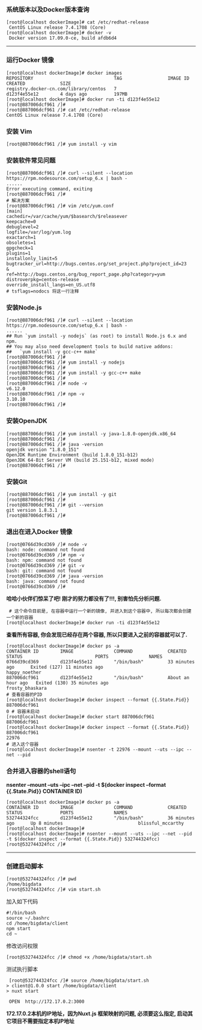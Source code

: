 ### 系统版本以及Docker版本查询

```
[root@localhost dockerImage]# cat /etc/redhat-release 
 CentOS Linux release 7.4.1708 (Core) 
[root@localhost dockerImage]# docker -v
 Docker version 17.09.0-ce, build afdb6d4
```

---

### 运行Docker 镜像

```
[root@localhost dockerImage]# docker images
REPOSITORY                              TAG                 IMAGE ID            CREATED             SIZE
registry.docker-cn.com/library/centos   7                   d123f4e55e12        4 days ago          197MB
[root@localhost dockerImage]# docker run -ti d123f4e55e12
[root@887006dcf961 /]#
[root@887006dcf961 /]# cat /etc/redhat-release
CentOS Linux release 7.4.1708 (Core)

```

### 安装 Vim

```
[root@887006dcf961 /]# yum install -y vim

```

### 安装软件常见问题

```
[root@887006dcf961 /]# curl --silent --location https://rpm.nodesource.com/setup_6.x | bash -
......
Error executing command, exiting
[root@887006dcf961 /]#
# 解决方案
[root@887006dcf961 /]# vim /etc/yum.conf
[main]
cachedir=/var/cache/yum/$basearch/$releasever
keepcache=0
debuglevel=2
logfile=/var/log/yum.log
exactarch=1
obsoletes=1
gpgcheck=1
plugins=1
installonly_limit=5
bugtracker_url=http://bugs.centos.org/set_project.php?project_id=23
&
ref=http://bugs.centos.org/bug_report_page.php?category=yum
distroverpkg=centos-release
override_install_langs=en_US.utf8
# tsflags=nodocs 将这一行注释

```

### 安装Node.js

    [root@887006dcf961 /]# curl --silent --location https://rpm.nodesource.com/setup_6.x | bash -
    ......
    ## Run `yum install -y nodejs` (as root) to install Node.js 6.x and npm.
    ## You may also need development tools to build native addons:
    ##   `yum install -y gcc-c++ make`
    [root@887006dcf961 /]#
    [root@887006dcf961 /]# yum install -y nodejs
    [root@887006dcf961 /]#
    [root@887006dcf961 /]# yum install -y gcc-c++ make
    [root@887006dcf961 /]#
    [root@887006dcf961 /]# node -v
    v6.12.0
    [root@887006dcf961 /]# npm -v
    3.10.10
    [root@887006dcf961 /]#


### 安装OpenJDK

```
[root@887006dcf961 /]# yum install -y java-1.8.0-openjdk.x86_64
[root@887006dcf961 /]#
[root@887006dcf961 /]# java -version
openjdk version "1.8.0_151"
OpenJDK Runtime Environment (build 1.8.0_151-b12)
OpenJDK 64-Bit Server VM (build 25.151-b12, mixed mode)
[root@887006dcf961 /]#

```

### 安装Git

```
[root@887006dcf961 /]# yum install -y git
[root@887006dcf961 /]#
[root@887006dcf961 /]# git --version
git version 1.8.3.1
[root@887006dcf961 /]#

```

### 退出在进入Docker 镜像

```
[root@0766d39cd369 /]# node -v
bash: node: command not found
[root@0766d39cd369 /]# npm -v
bash: npm: command not found
[root@0766d39cd369 /]# git -v
bash: git: command not found
[root@0766d39cd369 /]# java -version
bash: java: command not found
[root@0766d39cd369 /]#

```

**哈哈小伙伴们惊呆了吧! 刚才的努力都没有了!!!, 别害怕先分析问题.**

```
 # 这个命令目前是, 在容器中运行一个新的镜像, 并进入到这个容器中, 所以每次都会创建一个新的容器
[root@localhost dockerImage]# docker run -ti d123f4e55e12

```

**查看所有容器, 你会发现已经存在两个容器, 所以只要进入之前的容器就可以了.**

```
[root@localhost dockerImage]# docker ps -a
CONTAINER ID        IMAGE               COMMAND             CREATED             STATUS                           PORTS               NAMES
0766d39cd369        d123f4e55e12        "/bin/bash"         33 minutes ago      Exited (127) 11 minutes ago                          happy_noether
887006dcf961        d123f4e55e12        "/bin/bash"         About an hour ago   Exited (130) 35 minutes ago                          frosty_bhaskara
# 查看容器的PID
[root@localhost dockerImage]# docker inspect --format {{.State.Pid}} 887006dcf961
0 # 容器未启动
[root@localhost dockerImage]# docker start 887006dcf961
887006dcf961
[root@localhost dockerImage]# docker inspect --format {{.State.Pid}} 887006dcf961
22976
# 进入这个容器
[root@localhost dockerImage]# nsenter -t 22976 --mount --uts --ipc --net --pid

```

### 合并进入容器的shell语句

**nsenter –mount –uts –ipc –net –pid -t $\(docker inspect –format {{.State.Pid}} CONTAINER ID\)**

```
[root@localhost dockerImage]# docker ps -a
CONTAINER ID        IMAGE               COMMAND             CREATED             STATUS              PORTS               NAMES
532744324fcc        d123f4e55e12        "/bin/bash"         36 minutes ago      Up 8 minutes                            blissful_mccarthy
[root@localhost dockerImage]#
[root@localhost dockerImage]# nsenter --mount --uts --ipc --net --pid -t $(docker inspect --format {{.State.Pid}} 532744324fcc)
[root@532744324fcc /]#

```

---

### 创建启动脚本

```
[root@532744324fcc /]# pwd
/home/bigdata
[root@532744324fcc /]# vim start.sh

```

加入如下代码

```
#!/bin/bash
source ~/.bashrc
cd /home/bigdata/client
npm start
cd ~

```

修改访问权限

```
[root@532744324fcc /]# chmod +x /home/bigdata/start.sh

```

测试执行脚本

```
 [root@532744324fcc /]# source /home/bigdata/start.sh
> client@1.0.0 start /home/bigdata/client
> nuxt start
 
 OPEN  http://172.17.0.2:3000

```

**172.17.0.2本机的IP地址，因为Nuxt.js 框架映射的问题, 必须要这么指定, 启动其它项目不需要指定本机IP地址**

